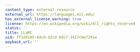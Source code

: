 ```yaml
---
content_type: external-resource
external_url: https://languages.mit.edu/
has_external_license_warning: true
license: https://en.wikipedia.org/wiki/All_rights_reserved
status: ''
title: LLaRC
uid: ff1d9105-6dcd-42cd-b9c7-1417cbe7291e
wayback_url: ''
---
```

